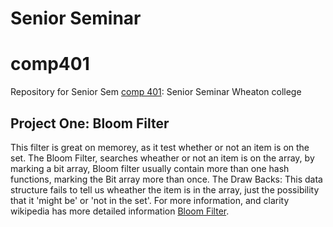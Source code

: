 Senior Seminar
==============
# comp401

Repository for Senior Sem  [comp 401](https://github.com/WheatonWHALE/comp401): Senior Seminar Wheaton college

## Project One: Bloom Filter

This filter is great on memorey, as it test whether or not an item is on the set. The Bloom Filter, searches wheather or not an item is on the array, by marking a bit array, Bloom filter usually contain more than one hash functions, marking the Bit array more than once.   The Draw Backs:  This data structure fails to tell us wheather the item is in the array, just the possibility that it 'might be' or 'not in the set'.  For more information, and clarity wikipedia has more detailed information [Bloom Filter](http://en.wikipedia.org/wiki/Bloom_filter). 




